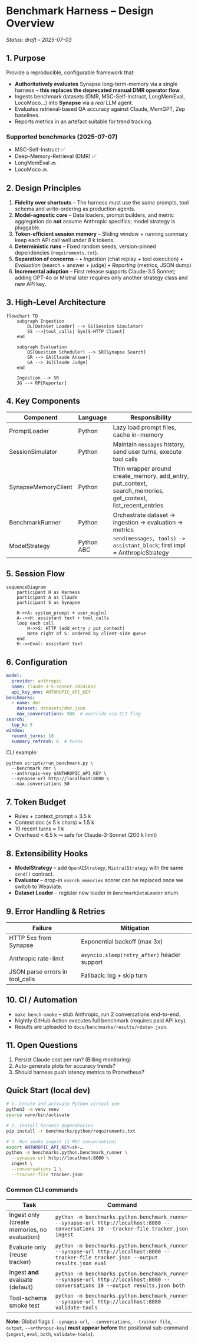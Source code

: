 # Benchmark Harness – Design Overview

*Status: draft – 2025-07-03*

## 1. Purpose
Provide a reproducible, configurable framework that:
* **Authoritatively evaluates** Synapse long-term-memory via a single harness – **this replaces the deprecated manual DMR operator flow**.
* Ingests benchmark datasets (DMR, MSC-Self-Instruct, LongMemEval, LocoMoco…) into **Synapse** via a *real* LLM agent.
* Evaluates retrieval-based QA accuracy against Claude, MemGPT, Zep baselines.
* Reports metrics in an artefact suitable for trend tracking.

### Supported benchmarks (2025-07-07)
* MSC-Self-Instruct ✅
* Deep-Memory-Retrieval (DMR) ✅
* LongMemEval 🔜
* LocoMoco 🔜

## 2. Design Principles
1. **Fidelity over shortcuts** – The harness must use the *same* prompts, tool schema and write-ordering as production agents.
2. **Model-agnostic core** – Data loaders, prompt builders, and metric aggregation do **not** assume Anthropic specifics; model strategy is pluggable.
3. **Token-efficient session memory** – Sliding window + running summary keep each API call well under 8 k tokens.
4. **Deterministic runs** – Fixed random seeds, version-pinned dependencies (`requirements.txt`).
5. **Separation of concerns** –
   • *Ingestion* (chat replay + tool execution)
   • *Evaluation* (search + answer + judge)
   • *Reporting* (metrics, JSON dump)
6. **Incremental adoption** – First release supports Claude-3.5 Sonnet; adding GPT-4o or Mistral later requires only another strategy class and new API key.

## 3. High-Level Architecture
```mermaid
flowchart TD
    subgraph Ingestion
        DL[Dataset Loader] --> SS(Session Simulator)
        SS -->|tool_calls| Syn[S-HTTP Client]
    end

    subgraph Evaluation
        QS[Question Scheduler] --> SR[Synapse Search]
        SR --> GA[Claude Answer]
        GA --> JG[Claude Judge]
    end

    Ingestion --> SR
    JG --> RP[Reporter]
```

## 4. Key Components
| Component | Language | Responsibility |
|-----------|----------|----------------|
| PromptLoader | Python | Lazy load prompt files, cache in-memory |
| SessionSimulator | Python | Maintain `messages` history, send user turns, execute tool calls |
| SynapseMemoryClient | Python | Thin wrapper around create_memory, add_entry, put_context, search_memories, get_context, list_recent_entries |
| BenchmarkRunner | Python | Orchestrate dataset → ingestion → evaluation → metrics |
| ModelStrategy | Python ABC | `send(messages, tools) -> assistant_block`; first impl = AnthropicStrategy |

## 5. Session Flow
```mermaid
sequenceDiagram
    participant H as Harness
    participant A as Claude
    participant S as Synapse

    H->>A: system_prompt + user_msg[n]
    A-->>H: assistant text + tool_calls
    loop each call
        H->>S: HTTP (add_entry / put_context)
        Note right of S: ordered by client-side queue
    end
    H-->>Eval: assistant text
```

## 6. Configuration
```yaml
model:
  provider: anthropic
  name: claude-3-5-sonnet-20241022
  api_key_env: ANTHROPIC_API_KEY
benchmarks:
  - name: dmr
    dataset: datasets/dmr.json
    max_conversations: 500  # override via CLI flag
search:
  top_k: 5
window:
  recent_turns: 10
  summary_refresh: 6  # turns
```
CLI example:
```
python scripts/run_benchmark.py \
  --benchmark dmr \
  --anthropic-key $ANTHROPIC_API_KEY \
  --synapse-url http://localhost:8000 \
  --max-conversations 50
```

## 7. Token Budget
* Rules + context_prompt ≈ 3.5 k
* Context doc (≤ 5 k chars) ≈ 1.5 k
* 10 recent turns ≈ 1 k
* Overhead < 6.5 k ↝ safe for Claude-3-Sonnet (200 k limit)

## 8. Extensibility Hooks
* **ModelStrategy** – add `OpenAIStrategy`, `MistralStrategy` with the same `send()` contract.
* **Evaluator** – drop-in `search_memories` scorer can be replaced once we switch to Weaviate.
* **Dataset Loader** – register new loader in `BenchmarkDataLoader` enum.

## 9. Error Handling & Retries
| Failure | Mitigation |
|---------|------------|
| HTTP 5xx from Synapse | Exponential backoff (max 3x) |
| Anthropic rate-limit | `asyncio.sleep(retry_after)` header support |
| JSON parse errors in tool_calls | Fallback: log + skip turn |

## 10. CI / Automation
* `make bench-smoke` – stub Anthropic, run 2 conversations end-to-end.
* Nightly GitHub Action executes full benchmark (requires paid API key).
* Results are uploaded to `docs/benchmarks/results/<date>.json`.

## 11. Open Questions
1. Persist Claude cost per run? (Billing monitoring)
2. Auto-generate plots for accuracy trends?
3. Should harness push latency metrics to Prometheus? 

## Quick Start (local dev)
```bash
# 1. Create and activate Python virtual env
python3 -m venv venv
source venv/bin/activate

# 2. Install harness dependencies
pip install -r benchmarks/python/requirements.txt

# 3. Run smoke ingest (1 MSC conversation)
export ANTHROPIC_API_KEY=sk-…
python -m benchmarks.python.benchmark_runner \
  --synapse-url http://localhost:8080 \
  ingest \
  --conversations 1 \
  --tracker-file tracker.json
``` 

### Common CLI commands

| Task | Command |
|------|---------|
| Ingest only (create memories, no evaluation) | `python -m benchmarks.python.benchmark_runner --synapse-url http://localhost:8080 --conversations 10 --tracker-file tracker.json ingest` |
| Evaluate only (reuse tracker) | `python -m benchmarks.python.benchmark_runner --synapse-url http://localhost:8080 --tracker-file tracker.json --output results.json eval` |
| Ingest **and** evaluate (default) | `python -m benchmarks.python.benchmark_runner --synapse-url http://localhost:8080 --conversations 10 --output results.json both` |
| Tool-schema smoke test | `python -m benchmarks.python.benchmark_runner --synapse-url http://localhost:8080 validate-tools` |

**Note:** Global flags (`--synapse-url`, `--conversations`, `--tracker-file`, `--output`, `--anthropic-key`) **must appear before** the positional sub-command (`ingest`, `eval`, `both`, `validate-tools`). 